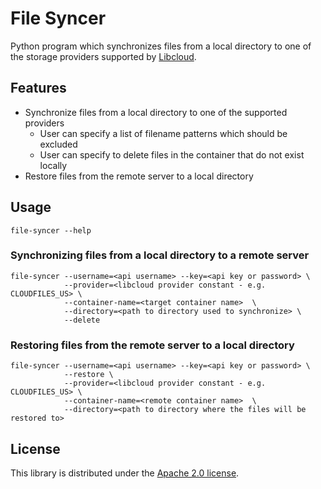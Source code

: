 # File Syncer

Python program which synchronizes files from a local directory to one of the
storage providers supported by [Libcloud](http://libcloud.apache.org/).

## Features

* Synchronize files from a local directory to one of the supported providers
  * User can specify a list of filename patterns which should be excluded
  * User can specify to delete files in the container that do not exist locally
* Restore files from the remote server to a local directory

## Usage

```shell
file-syncer --help
```

### Synchronizing files from a local directory to a remote server

```shell
file-syncer --username=<api username> --key=<api key or password> \
            --provider=<libcloud provider constant - e.g. CLOUDFILES_US> \
            --container-name=<target container name>  \
            --directory=<path to directory used to synchronize> \
            --delete
```

### Restoring files from the remote server to a local directory

```shell
file-syncer --username=<api username> --key=<api key or password> \
            --restore \
            --provider=<libcloud provider constant - e.g. CLOUDFILES_US> \
            --container-name=<remote container name>  \
            --directory=<path to directory where the files will be restored to>
```

## License

This library is distributed under the [Apache 2.0 license](http://www.apache.org/licenses/LICENSE-2.0.html).
